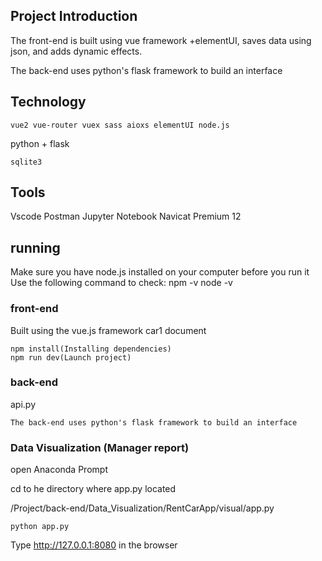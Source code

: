 ## Project Introduction
The front-end is built using vue framework +elementUI, saves data using json, and adds dynamic effects.

The back-end uses python's flask framework to build an interface
## Technology
```
vue2 vue-router vuex sass aioxs elementUI node.js
```
python + flask 
```
sqlite3
```
## Tools
Vscode
Postman
Jupyter Notebook
Navicat Premium 12

## running
Make sure you have node.js installed on your computer before you run it 
Use the following command to check:
npm -v
node -v

### front-end
Built using the vue.js framework
car1 document
```
npm install(Installing dependencies)
npm run dev(Launch project)
```

### back-end
api.py 
```
The back-end uses python's flask framework to build an interface
```


### Data Visualization (Manager report)

open Anaconda Prompt

cd to he directory where app.py located

/Project/back-end/Data_Visualization/RentCarApp/visual/app.py

```
python app.py

```
Type http://127.0.0.1:8080 in the browser